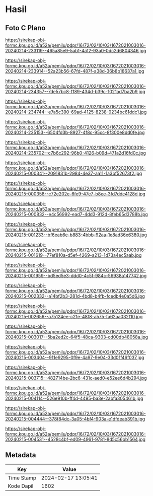 # Hasil

## Foto C Plano

https://sirekap-obj-formc.kpu.go.id/a52a/pemilu/pdpr/16/72/02/10/03/1672021003016-20240214-233119--465a85e9-5ab1-4a12-93a0-0dc2d6804346.jpg

https://sirekap-obj-formc.kpu.go.id/a52a/pemilu/pdpr/16/72/02/10/03/1672021003016-20240214-233914--52a23b56-67fd-487f-a38d-36b8b18637a1.jpg

https://sirekap-obj-formc.kpu.go.id/a52a/pemilu/pdpr/16/72/02/10/03/1672021003016-20240214-234357--7de57bc8-f189-434d-b39c-1021ad7ba2b9.jpg

https://sirekap-obj-formc.kpu.go.id/a52a/pemilu/pdpr/16/72/02/10/03/1672021003016-20240214-234744--e7a5c390-69ad-4125-8238-0234bc61ddc1.jpg

https://sirekap-obj-formc.kpu.go.id/a52a/pemilu/pdpr/16/72/02/10/03/1672021003016-20240214-235153--6504fd3b-8927-4f8c-95cc-8f300e8dd0fe.jpg

https://sirekap-obj-formc.kpu.go.id/a52a/pemilu/pdpr/16/72/02/10/03/1672021003016-20240214-235702--c7b6c292-96b0-4126-b09d-471a2d16fd0c.jpg

https://sirekap-obj-formc.kpu.go.id/a52a/pemilu/pdpr/16/72/02/10/03/1672021003016-20240215-000341--2091831b-2984-4e37-aa11-1a3bf52673f2.jpg

https://sirekap-obj-formc.kpu.go.id/a52a/pemilu/pdpr/16/72/02/10/03/1672021003016-20240215-000358--c72e202e-6fe9-47e7-b8ee-3fd7ddc4128d.jpg

https://sirekap-obj-formc.kpu.go.id/a52a/pemilu/pdpr/16/72/02/10/03/1672021003016-20240215-000832--e4c56992-ead7-4dd3-912d-8feb65d3788b.jpg

https://sirekap-obj-formc.kpu.go.id/a52a/pemilu/pdpr/16/72/02/10/03/1672021003016-20240215-001233--bf6eab6e-b883-4bbb-92aa-1e8ad36e6380.jpg

https://sirekap-obj-formc.kpu.go.id/a52a/pemilu/pdpr/16/72/02/10/03/1672021003016-20240215-001619--77ef810a-d5ef-4269-a213-1d73a4ec5aab.jpg

https://sirekap-obj-formc.kpu.go.id/a52a/pemilu/pdpr/16/72/02/10/03/1672021003016-20240215-001959--bd5ed5e3-ddd0-4c5f-984c-56938a147742.jpg

https://sirekap-obj-formc.kpu.go.id/a52a/pemilu/pdpr/16/72/02/10/03/1672021003016-20240215-002332--a14bf2b3-281d-4bd8-b4fb-fcedb4e0a5d6.jpg

https://sirekap-obj-formc.kpu.go.id/a52a/pemilu/pdpr/16/72/02/10/03/1672021003016-20240215-002656--a75124ee-c21e-48f8-a575-fa62aa032f10.jpg

https://sirekap-obj-formc.kpu.go.id/a52a/pemilu/pdpr/16/72/02/10/03/1672021003016-20240215-003017--5ba2ed2c-64f5-48ca-9303-cd00db48058a.jpg

https://sirekap-obj-formc.kpu.go.id/a52a/pemilu/pdpr/16/72/02/10/03/1672021003016-20240215-003404--911e9295-0f9e-4a97-9e04-33d01f46f037.jpg

https://sirekap-obj-formc.kpu.go.id/a52a/pemilu/pdpr/16/72/02/10/03/1672021003016-20240215-003715--482714be-2bc6-431c-aed0-e52ee6d4b294.jpg

https://sirekap-obj-formc.kpu.go.id/a52a/pemilu/pdpr/16/72/02/10/03/1672021003016-20240215-004114--526e910b-ff4d-4495-ba3e-2abfa305461b.jpg

https://sirekap-obj-formc.kpu.go.id/a52a/pemilu/pdpr/16/72/02/10/03/1672021003016-20240215-004444--378f84dc-3a05-4bf4-903a-e1dfdeab391b.jpg

https://sirekap-obj-formc.kpu.go.id/a52a/pemilu/pdpr/16/72/02/10/03/1672021003016-20240215-004531--4528c4bf-ed09-4961-9781-8d5c56bb1564.jpg


## Metadata

| Key        | Value               |
| ---------- | ------------------- |
| Time Stamp | 2024-02-17 13:05:41 |
| Kode Dapil | 1602                |




